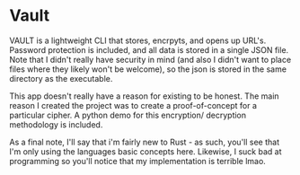 # Vault

VAULT is a lightweight CLI that stores, encrpyts, and opens up URL's. Password protection is included, and all data is stored in a single JSON file. Note that I didn't really have security in mind (and also I didn't want to place files where they likely won't be welcome), so the json is stored in the same directory as the executable.

This app doesn't really have a reason for existing to be honest. The main reason I created the project was to create a proof-of-concept for a particular cipher. A python demo for this encryption/ decryption methodology is included.

As a final note, I'll say that i'm fairly new to Rust - as such, you'll see that I'm only using the languages basic concepts here. Likewise, I suck bad at programming so you'll notice that my implementation is terrible lmao.
